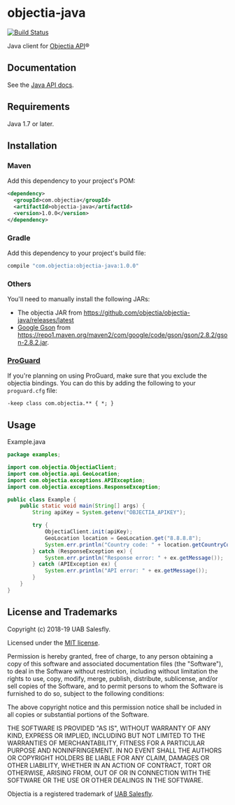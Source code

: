# objectia-java 
[![Build Status](https://travis-ci.org/objectia/objectia-java.svg?branch=master)](https://travis-ci.org/objectia/objectia-java)
<!--[![codecov](https://codecov.io/gh/objectia/objectia-java/branch/master/graph/badge.svg)](https://codecov.io/gh/objectia/objectia-java)-->

Java client for [Objectia API](https://objectia.com)&reg;

## Documentation

See the [Java API docs](https://docs.objectia.com/java/).


## Requirements

Java 1.7 or later.


## Installation

### Maven

Add this dependency to your project's POM:

```xml
<dependency>
  <groupId>com.objectia</groupId>
  <artifactId>objectia-java</artifactId>
  <version>1.0.0</version>
</dependency>
```

### Gradle

Add this dependency to your project's build file:

```groovy
compile "com.objectia:objectia-java:1.0.0"
```

### Others

You'll need to manually install the following JARs:

* The objectia JAR from https://github.com/objectia/objectia-java/releases/latest
* [Google Gson](https://github.com/google/gson) from <https://repo1.maven.org/maven2/com/google/code/gson/gson/2.8.2/gson-2.8.2.jar>.

### [ProGuard](http://proguard.sourceforge.net/)

If you're planning on using ProGuard, make sure that you exclude the objectia bindings. You can do this by adding the following to your `proguard.cfg` file:

```
-keep class com.objectia.** { *; }
```

## Usage

Example.java

```java
package examples;

import com.objectia.ObjectiaClient;
import com.objectia.api.GeoLocation;
import com.objectia.exceptions.APIException;
import com.objectia.exceptions.ResponseException;

public class Example {
    public static void main(String[] args) {
        String apiKey = System.getenv("OBJECTIA_APIKEY");

        try {
            ObjectiaClient.init(apiKey);
            GeoLocation location = GeoLocation.get("8.8.8.8");
            System.err.println("Country code: " + location.getCountryCode());
        } catch (ResponseException ex) {
            System.err.println("Response error: " + ex.getMessage());
        } catch (APIException ex) {
            System.err.println("API error: " + ex.getMessage());
        }
    }
}
```


## License and Trademarks

Copyright (c) 2018-19 UAB Salesfly.

Licensed under the [MIT license](https://en.wikipedia.org/wiki/MIT_License). 

Permission is hereby granted, free of charge, to any person obtaining a copy
of this software and associated documentation files (the "Software"), to deal
in the Software without restriction, including without limitation the rights
to use, copy, modify, merge, publish, distribute, sublicense, and/or sell
copies of the Software, and to permit persons to whom the Software is
furnished to do so, subject to the following conditions:

The above copyright notice and this permission notice shall be included in all
copies or substantial portions of the Software.

THE SOFTWARE IS PROVIDED "AS IS", WITHOUT WARRANTY OF ANY KIND, EXPRESS OR
IMPLIED, INCLUDING BUT NOT LIMITED TO THE WARRANTIES OF MERCHANTABILITY,
FITNESS FOR A PARTICULAR PURPOSE AND NONINFRINGEMENT. IN NO EVENT SHALL THE
AUTHORS OR COPYRIGHT HOLDERS BE LIABLE FOR ANY CLAIM, DAMAGES OR OTHER
LIABILITY, WHETHER IN AN ACTION OF CONTRACT, TORT OR OTHERWISE, ARISING FROM,
OUT OF OR IN CONNECTION WITH THE SOFTWARE OR THE USE OR OTHER DEALINGS IN THE
SOFTWARE.

Objectia is a registered trademark of [UAB Salesfly](https://www.salesfly.com). 